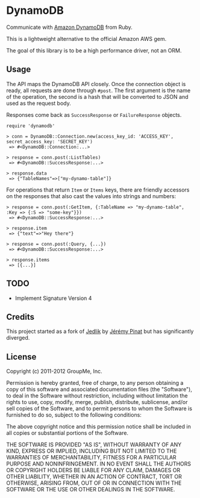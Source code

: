 DynamoDB
========

Communicate with [Amazon DynamoDB](http://aws.amazon.com/dynamodb/) from Ruby.

This is a lightweight alternative to the official Amazon AWS gem.

The goal of this library is to be a high performance driver, not an ORM.

Usage
-----

The API maps the DynamoDB API closely. Once the connection object is ready, all
requests are done through `#post`. The first argument is the name of the
operation, the second is a hash that will be converted to JSON and used as the
request body.

Responses come back as `SuccessResponse` or `FailureResponse` objects.

    require 'dynamodb'

    > conn = DynamoDB::Connection.new(access_key_id: 'ACCESS_KEY', secret_access_key: 'SECRET_KEY')
     => #<DynamoDB::Connection:...>

    > response = conn.post(:ListTables)
     => #<DynamoDB::SuccessResponse:...>

    > response.data
     => {"TableNames"=>["my-dynamo-table"]}

For operations that return `Item` or `Items` keys, there are friendly accessors
on the responses that also cast the values into strings and numbers:

    > response = conn.post(:GetItem, {:TableName => "my-dynamo-table", :Key => {:S => "some-key"}})
     => #<DynamoDB::SuccessResponse:...>

    > response.item
     => {"text"=>"Hey there"}

    > response = conn.post(:Query, {...})
     => #<DynamoDB::SuccessResponse:...>

    > response.items
     => [{...}]

TODO
----

* Implement Signature Version 4

Credits
-------

This project started as a fork of [Jedlik](https://github.com/hashmal/jedlik)
by [Jérémy Pinat](https://github.com/hashmal) but has significantly diverged.

License
-------

Copyright (c) 2011-2012 GroupMe, Inc.

Permission is hereby granted, free of charge, to any person obtaining a copy
of this software and associated documentation files (the "Software"), to deal
in the Software without restriction, including without limitation the rights
to use, copy, modify, merge, publish, distribute, sublicense, and/or sell
copies of the Software, and to permit persons to whom the Software is
furnished to do so, subject to the following conditions:

The above copyright notice and this permission notice shall be included in
all copies or substantial portions of the Software.

THE SOFTWARE IS PROVIDED "AS IS", WITHOUT WARRANTY OF ANY KIND, EXPRESS OR
IMPLIED, INCLUDING BUT NOT LIMITED TO THE WARRANTIES OF MERCHANTABILITY,
FITNESS FOR A PARTICULAR PURPOSE AND NONINFRINGEMENT. IN NO EVENT SHALL THE
AUTHORS OR COPYRIGHT HOLDERS BE LIABLE FOR ANY CLAIM, DAMAGES OR OTHER
LIABILITY, WHETHER IN AN ACTION OF CONTRACT, TORT OR OTHERWISE, ARISING FROM,
OUT OF OR IN CONNECTION WITH THE SOFTWARE OR THE USE OR OTHER DEALINGS IN THE
SOFTWARE.
